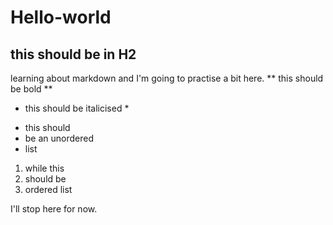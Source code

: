 # Hello-world
## this should be in H2
learning about markdown and I'm going to practise a bit here. 
** this should be bold ** 
* this should be italicised *
- this should
- be an unordered
- list

1. while this
2. should be
3. ordered list

I'll stop here for now.
